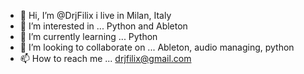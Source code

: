 - 👋 Hi, I’m @DrjFilix  i live in Milan, Italy
- 👀 I’m interested in ... Python and Ableton 
- 🌱 I’m currently learning ... Python
- 💞️ I’m looking to collaborate on ... Ableton, audio managing, python
- 📫 How to reach me ... drjfilix@gmail.com

<!---
DrjFilix/DrjFilix is a ✨ special ✨ repository because its `README.md` (this file) appears on your GitHub profile.
You can click the Preview link to take a look at your changes.
--->
